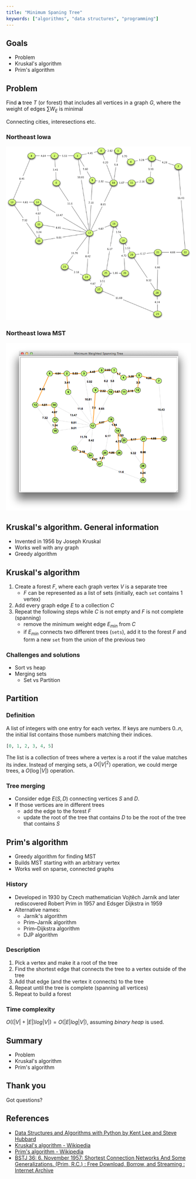 ```yaml
---
title: "Minimum Spaning Tree"
keywords: ["algorithms", "data structures", "programming"]
---
```


## Goals

* Problem
* Kruskal's algorithm
* Prim's algorithm

## Problem

Find **a** tree $T$ (or forest) that includes all vertices in a graph $G$, where the weight of edges $\sum{W_E}$ is minimal

Connecting cities, interesections etc.

### Northeast Iowa

![NEIA](images/neiowagraph.png)

### Northeast Iowa MST

![NEIA MST](images/kruskal.png)

## Kruskal's algorithm. General information

* Invented in 1956 by Joseph Kruskal
* Works well with any graph
* Greedy algorithm

## Kruskal's algorithm

1. Create a forest $F$, where each graph vertex $V$ is a separate tree
   * $F$ can be represented as a list of sets (initially, each `set` contains 1 vertex)
2. Add every graph edge $E$ to a collection $C$
3. Repeat the following steps while $C$ is not empty and $F$ is not complete (spanning)
    * remove the minimum weight edge $E_{min}$ from $C$
    * if $E_{min}$ connects two different trees (`sets`), add it to the forest $F$ and form a new `set` from the union of the previous two

### Challenges and solutions

* Sort vs heap
* Merging sets
  * Set vs Partition

## Partition

### Definition

A list of integers with one entry for each vertex. If keys are numbers $0..n$, the initial list contains those numbers matching their indices.

```python
[0, 1, 2, 3, 4, 5]
```

The list is a collection of trees where a vertex is a root if the value matches its index. Instead of merging sets, a $O(|V|^2)$ operation, we could merge trees, a $O(\log{|V|})$ operation.

### Tree merging

* Consider edge $E(S,D)$ connecting vertices $S$ and $D$.
* If those vertices are in different trees
  * add the edge to the forest $F$
  * update the root of the tree that contains $D$ to be the root of the tree that contains $S$

## Prim's algorithm

* Greedy algorithm for finding MST
* Builds MST starting with an arbitrary vertex
* Works well on sparse, connected graphs

### History

* Developed in 1930 by Czech mathematician Vojtěch Jarník and later rediscovered Robert Prim in 1957 and Edsger Dijkstra in 1959
* Alternative names:
  * Jarník's algorithm
  * Prim–Jarník algorithm
  * Prim–Dijkstra algorithm
  * DJP algorithm

### Description

1. Pick a vertex and make it a root of the tree
2. Find the shortest edge that connects the tree to a vertex outside of the tree
3. Add that edge (and the vertex it connects) to the tree
4. Repeat until the tree is complete (spanning all vertices)
5. Repeat to build a forest

### Time complexity

$O((|V|+|E|)log{|V|})=O(|E|log{|V|})$, assuming *binary heap* is used.

## Summary

* Problem
* Kruskal's algorithm
* Prim's algorithm

## Thank you

Got questions?

## References

* [Data Structures and Algorithms with Python by Kent Lee and Steve Hubbard](https://dl.acm.org/citation.cfm?id=2732680)
* [Kruskal's algorithm - Wikipedia](https://en.wikipedia.org/wiki/Kruskal%27s_algorithm)
* [Prim's algorithm - Wikipedia](https://en.wikipedia.org/wiki/Prim%27s_algorithm)
* [BSTJ 36: 6. November 1957: Shortest Connection Networks And Some Generalizations. (Prim, R.C.) : Free Download, Borrow, and Streaming : Internet Archive](https://archive.org/details/bstj36-6-1389)
